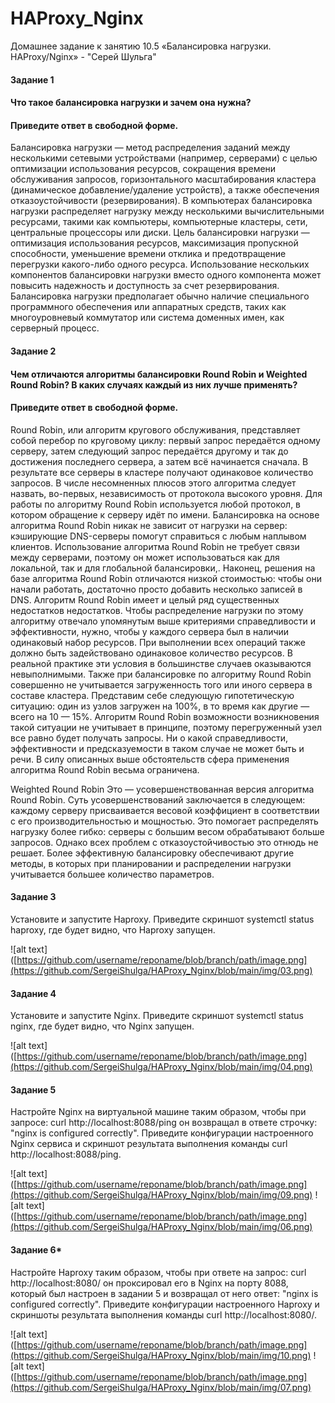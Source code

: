 # HAProxy_Nginx
Домашнее задание к занятию 10.5 «Балансировка нагрузки. HAProxy/Nginx» - "Серей Шульга"

#### Задание 1
#### Что такое балансировка нагрузки и зачем она нужна?
#### Приведите ответ в свободной форме.

Балансировка нагрузки — метод распределения заданий между несколькими сетевыми устройствами (например, серверами) с целью оптимизации использования ресурсов, сокращения времени обслуживания запросов, горизонтального масштабирования кластера (динамическое добавление/удаление устройств), а также обеспечения отказоустойчивости (резервирования).
В компьютерах балансировка нагрузки распределяет нагрузку между несколькими вычислительными ресурсами, такими как компьютеры, компьютерные кластеры, сети, центральные процессоры или диски. Цель балансировки нагрузки — оптимизация использования ресурсов, максимизация пропускной способности, уменьшение времени отклика и предотвращение перегрузки какого-либо одного ресурса. Использование нескольких компонентов балансировки нагрузки вместо одного компонента может повысить надежность и доступность за счет резервирования. Балансировка нагрузки предполагает обычно наличие специального программного обеспечения или аппаратных средств, таких как многоуровневый коммутатор или система доменных имен, как серверный процесс.

#### Задание 2
#### Чем отличаются алгоритмы балансировки Round Robin и Weighted Round Robin? В каких случаях каждый из них лучше применять?
#### Приведите ответ в свободной форме.

Round Robin, или алгоритм кругового обслуживания, представляет собой перебор по круговому циклу: первый запрос передаётся одному серверу, затем следующий запрос передаётся другому и так до достижения последнего сервера, а затем всё начинается сначала. В результате все серверы в кластере получают одинаковое количество запросов.
В числе несомненных плюсов этого алгоритма следует назвать, во-первых, независимость от протокола высокого уровня. Для работы по алгоритму Round Robin используется любой протокол, в котором обращение к серверу идёт по имени.
Балансировка на основе алгоритма Round Robin никак не зависит от нагрузки на сервер: кэширующие DNS-серверы помогут справиться с любым наплывом клиентов.
Использование алгоритма Round Robin не требует связи между серверами, поэтому он может использоваться как для локальной, так и для глобальной балансировки,.
Наконец, решения на базе алгоритма Round Robin отличаются низкой стоимостью: чтобы они начали работать, достаточно просто добавить несколько записей в DNS.
Алгоритм Round Robin имеет и целый ряд существенных недостатков недостатков. Чтобы распределение нагрузки по этому алгоритму отвечало упомянутым выше критериями справедливости и эффективности, нужно, чтобы у каждого сервера был в наличии одинаковый набор ресурсов. При выполнении всех операций также должно быть задействовано одинаковое количество ресурсов. В реальной практике эти условия в большинстве случаев оказываются невыполнимыми.
Также при балансировке по алгоритму Round Robin совершенно не учитывается загруженность того или иного сервера в составе кластера. Представим себе следующую гипотетическую ситуацию: один из узлов загружен на 100%, в то время как другие — всего на 10 — 15%. Алгоритм Round Robin возможности возникновения такой ситуации не учитывает в принципе, поэтому перегруженный узел все равно будет получать запросы. Ни о какой справедливости, эффективности и предсказуемости в таком случае не может быть и речи.
В силу описанных выше обстоятельств сфера применения алгоритма Round Robin весьма ограничена.

Weighted Round Robin
Это — усовершенствованная версия алгоритма Round Robin. Суть усовершенствований заключается в следующем: каждому серверу присваивается весовой коэффициент в соответствии с его производительностью и мощностью. Это помогает распределять нагрузку более гибко: серверы с большим весом обрабатывают больше запросов. Однако всех проблем с отказоустойчивостью это отнюдь не решает. Более эффективную балансировку обеспечивают другие методы, в которых при планировании и распределении нагрузки учитывается большее количество параметров.

#### Задание 3
Установите и запустите Haproxy.
Приведите скриншот systemctl status haproxy, где будет видно, что Haproxy запущен.

![alt text]([https://github.com/username/reponame/blob/branch/path/image.png](https://github.com/SergeiShulga/HAProxy_Nginx/blob/main/img/03.png)

#### Задание 4
Установите и запустите Nginx.
Приведите скриншот systemctl status nginx, где будет видно, что Nginx запущен.

![alt text]([https://github.com/username/reponame/blob/branch/path/image.png](https://github.com/SergeiShulga/HAProxy_Nginx/blob/main/img/04.png)

#### Задание 5
Настройте Nginx на виртуальной машине таким образом, чтобы при запросе:
curl http://localhost:8088/ping
он возвращал в ответе строчку:
"nginx is configured correctly".
Приведите конфигурации настроенного Nginx сервиса и скриншот результата выполнения команды curl http://localhost:8088/ping.

![alt text]([https://github.com/username/reponame/blob/branch/path/image.png](https://github.com/SergeiShulga/HAProxy_Nginx/blob/main/img/09.png)
![alt text]([https://github.com/username/reponame/blob/branch/path/image.png](https://github.com/SergeiShulga/HAProxy_Nginx/blob/main/img/06.png)

#### Задание 6*
Настройте Haproxy таким образом, чтобы при ответе на запрос:
curl http://localhost:8080/
он проксировал его в Nginx на порту 8088, который был настроен в задании 5 и возвращал от него ответ:
"nginx is configured correctly".
Приведите конфигурации настроенного Haproxy и скриншоты результата выполнения команды curl http://localhost:8080/.

![alt text]([https://github.com/username/reponame/blob/branch/path/image.png](https://github.com/SergeiShulga/HAProxy_Nginx/blob/main/img/10.png)
![alt text]([https://github.com/username/reponame/blob/branch/path/image.png](https://github.com/SergeiShulga/HAProxy_Nginx/blob/main/img/07.png)

